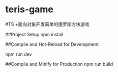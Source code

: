 # teris-game
#TS +面向对象开发简单的俄罗斯方块游戏



##Project Setup
npm install

##Compile and Hot-Reload for Development

npm run dev


##Compile and Minify for Production
npm run build
